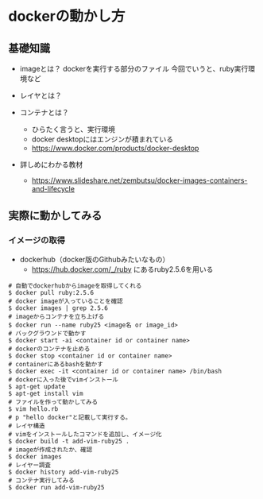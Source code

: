 # dockerの動かし方

## 基礎知識
- imageとは？
  dockerを実行する部分のファイル
  今回でいうと、ruby実行環境など
- レイヤとは？

- コンテナとは？
  - ひらたく言うと、実行環境
  - docker desktopにはエンジンが積まれている
  - https://www.docker.com/products/docker-desktop

- 詳しめにわかる教材
  - https://www.slideshare.net/zembutsu/docker-images-containers-and-lifecycle

## 実際に動かしてみる

### イメージの取得

- dockerhub（docker版のGithubみたいなもの）
  - https://hub.docker.com/_/ruby にあるruby2.5.6を用いる

```
# 自動でdockerhubからimageを取得してくれる
$ docker pull ruby:2.5.6
# docker imageが入っていることを確認
$ docker images | grep 2.5.6
# imageからコンテナを立ち上げる
$ docker run --name ruby25 <image名 or image_id> 
# バックグラウンドで動かす
$ docker start -ai <container id or container name>
# dockerのコンテナを止める
$ docker stop <container id or container name>
# containerにあるbashを動かす
$ docker exec -it <container id or container name> /bin/bash
# dockerに入った後でvimインストール
$ apt-get update
$ apt-get install vim
# ファイルを作って動かしてみる
$ vim hello.rb 
# p "hello docker"と記載して実行する。
# レイヤ構造
# vimをインストールしたコマンドを追加し、イメージ化
$ docker build -t add-vim-ruby25 .
# imageが作成されたか、確認
$ docker images
# レイヤー調査
$ docker history add-vim-ruby25
# コンテナ実行してみる
$ docker run add-vim-ruby25
```
